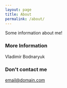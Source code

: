 ```yaml
---
layout: page
title: About
permalink: /about/
---
```


Some information about me!

### More Information

Vladimir Bodnaryuk

### Don't contact me

[email@domain.com](mailto:email@domain.com)
